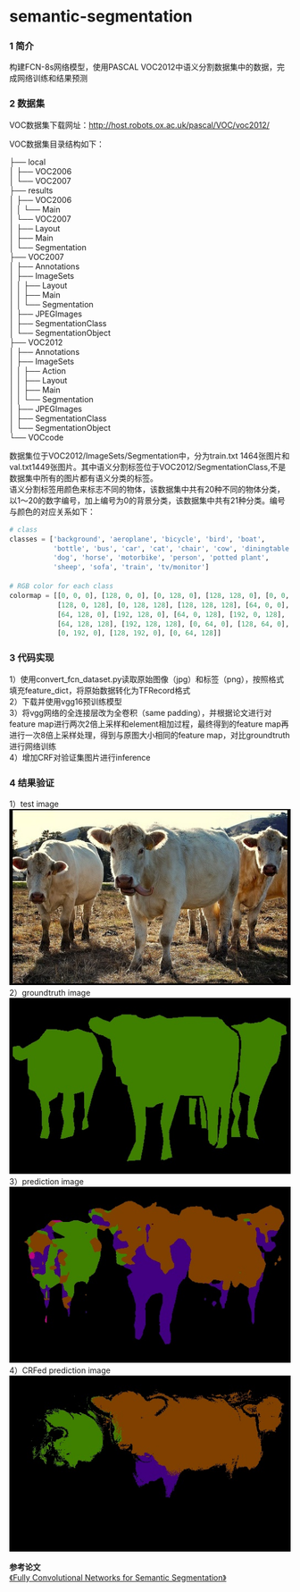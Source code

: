 ﻿# semantic-segmentation   

### 1 简介  
构建FCN-8s网络模型，使用PASCAL VOC2012中语义分割数据集中的数据，完成网络训练和结果预测    

### 2 数据集    
VOC数据集下载网址：http://host.robots.ox.ac.uk/pascal/VOC/voc2012/    

VOC数据集目录结构如下：  

├── local  
│   ├── VOC2006  
│   └── VOC2007  
├── results  
│   ├── VOC2006  
│   │   └── Main  
│   └── VOC2007  
│       ├── Layout  
│       ├── Main  
│       └── Segmentation  
├── VOC2007  
│   ├── Annotations  
│   ├── ImageSets  
│   │   ├── Layout  
│   │   ├── Main  
│   │   └── Segmentation  
│   ├── JPEGImages  
│   ├── SegmentationClass  
│   └── SegmentationObject  
├── VOC2012  
│   ├── Annotations  
│   ├── ImageSets  
│   │   ├── Action  
│   │   ├── Layout  
│   │   ├── Main  
│   │   └── Segmentation  
│   ├── JPEGImages  
│   ├── SegmentationClass  
│   └── SegmentationObject  
└── VOCcode  
  
数据集位于VOC2012/ImageSets/Segmentation中，分为train.txt 1464张图片和val.txt1449张图片。其中语义分割标签位于VOC2012/SegmentationClass,不是数据集中所有的图片都有语义分类的标签。   
语义分割标签用颜色来标志不同的物体，该数据集中共有20种不同的物体分类，以1～20的数字编号，加上编号为0的背景分类，该数据集中共有21种分类。编号与颜色的对应关系如下：   
```python
# class
classes = ['background', 'aeroplane', 'bicycle', 'bird', 'boat',
           'bottle', 'bus', 'car', 'cat', 'chair', 'cow', 'diningtable',
           'dog', 'horse', 'motorbike', 'person', 'potted plant',
           'sheep', 'sofa', 'train', 'tv/monitor']

# RGB color for each class
colormap = [[0, 0, 0], [128, 0, 0], [0, 128, 0], [128, 128, 0], [0, 0, 128],
            [128, 0, 128], [0, 128, 128], [128, 128, 128], [64, 0, 0], [192, 0, 0],
            [64, 128, 0], [192, 128, 0], [64, 0, 128], [192, 0, 128],
            [64, 128, 128], [192, 128, 128], [0, 64, 0], [128, 64, 0],
            [0, 192, 0], [128, 192, 0], [0, 64, 128]]
```

### 3 代码实现   
1）使用convert_fcn_dataset.py读取原始图像（jpg）和标签（png），按照格式填充feature_dict，将原始数据转化为TFRecord格式  
2）下载并使用vgg16预训练模型   
3）将vgg网络的全连接层改为全卷积（same padding），并根据论文进行对feature map进行两次2倍上采样和element相加过程，最终得到的feature map再进行一次8倍上采样处理，得到与原图大小相同的feature map，对比groundtruth进行网络训练    
4）增加CRF对验证集图片进行inference     

### 4 结果验证   
1）test image  
![](val_1400_img.jpg 'test image')    
2）groundtruth image  
![](val_1400_annotation.jpg 'groundtruth image ')    
3）prediction image   
![](val_1400_prediction.jpg 'prediction image ')    
4）CRFed prediction image    
![](val_1400_prediction_crfed.jpg 'CRFed prediction image')    

**参考论文**   
[《Fully Convolutional Networks for Semantic Segmentation》](https://arxiv.org/abs/1411.4038)

